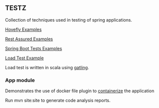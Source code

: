 ## TESTZ

Collection of techniques used in testing of spring applications.

[Hovefly Examples](hoverfly/README.md)

[Rest Assured Examples](rest-assured/README.md)

[Spring Boot Tests Examples](boottestz/README.md)

[Load Test Example](load/README.md)

Load test is written in scala using [gatling](https://gatling.io/).

### App module 

Demonstrates the use of docker file plugin to [containerize](app/README.md) the application

Run mvn site:site to generate code analysis reports.